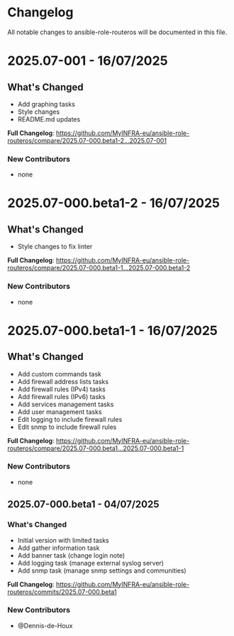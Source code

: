 # Changelog

All notable changes to ansible-role-routeros will be documented in this file.


# 2025.07-001 - 16/07/2025

## What's Changed

- Add graphing tasks
- Style changes
- README.md updates

**Full Changelog**: https://github.com/MyINFRA-eu/ansible-role-routeros/compare/2025.07-000.beta1-2...2025.07-001

### New Contributors
- none


# 2025.07-000.beta1-2 - 16/07/2025

## What's Changed

- Style changes to fix linter

**Full Changelog**: https://github.com/MyINFRA-eu/ansible-role-routeros/compare/2025.07-000.beta1-1...2025.07-000.beta1-2

### New Contributors
- none


# 2025.07-000.beta1-1 - 16/07/2025

## What's Changed

- Add custom commands task
- Add firewall address lists tasks
- Add firewall rules (IPv4) tasks
- Add firewall rules (IPv6) tasks
- Add services management tasks
- Add user management tasks
- Edit logging to include firewall rules
- Edit snmp to include firewall rules

**Full Changelog**: https://github.com/MyINFRA-eu/ansible-role-routeros/compare/2025.07-000.beta1...2025.07-000.beta1-1

### New Contributors
- none


## 2025.07-000.beta1 - 04/07/2025

### What's Changed

- Initial version with limited tasks
- Add gather information task
- Add banner task (change login note)
- Add logging task (manage external syslog server)
- Add snmp task (manage snmp settings and communities)

**Full Changelog**: https://github.com/MyINFRA-eu/ansible-role-routeros/commits/2025.07-000.beta1

### New Contributors
- @Dennis-de-Houx

<!--
### New Contributors
- @<user> made their first contribution in <pull url>
//-->
